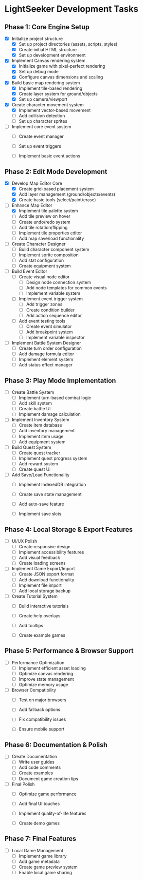# LightSeeker Development Tasks

## Phase 1: Core Engine Setup
- [x] Initialize project structure
    - [x] Set up project directories (assets, scripts, styles)
    - [x] Create initial HTML structure
    - [x] Set up development environment
- [x] Implement Canvas rendering system
    - [x] Initialize game with pixel-perfect rendering
    - [x] Set up debug mode
    - [x] Configure canvas dimensions and scaling
- [x] Build basic map rendering system
    - [x] Implement tile-based rendering
    - [x] Create layer system for ground/objects
    - [x] Set up camera/viewport
- [x] Create character movement system
    - [x] Implement vector-based movement
    - [ ] Add collision detection
    - [ ] Set up character sprites
- [ ] Implement core event system
    - [ ] Create event manager
    - [ ] Set up event triggers
    - [ ] Implement basic event actions


## Phase 2: Edit Mode Development
- [x] Develop Map Editor Core
    - [x] Create grid-based placement system
    - [x] Add layer management (ground/objects/events)
    - [x] Create basic tools (select/paint/erase)
- [ ] Enhance Map Editor
    - [x] Implement tile palette system
    - [ ] Add tile preview on hover
    - [ ] Create undo/redo system
    - [ ] Add tile rotation/flipping
    - [ ] Implement tile properties editor
    - [ ] Add map save/load functionality
- [ ] Create Character Designer
    - [ ] Build character component system
    - [ ] Implement sprite composition
    - [ ] Add stat configuration
    - [ ] Create equipment system
- [ ] Build Event Editor
    - [ ] Create visual node editor
        - [ ] Design node connection system
        - [ ] Add node templates for common events
        - [ ] Implement variable system
    - [ ] Implement event trigger system
        - [ ] Add trigger zones
        - [ ] Create condition builder
        - [ ] Add action sequence editor
    - [ ] Add event testing tools
        - [ ] Create event simulator
        - [ ] Add breakpoint system
        - [ ] Implement variable inspector
- [ ] Implement Battle System Designer
    - [ ] Create turn order configuration
    - [ ] Add damage formula editor
    - [ ] Implement element system
    - [ ] Add status effect manager

## Phase 3: Play Mode Implementation
- [ ] Create Battle System
    - [ ] Implement turn-based combat logic
    - [ ] Add skill system
    - [ ] Create battle UI
    - [ ] Implement damage calculation
- [ ] Implement Inventory System
    - [ ] Create item database
    - [ ] Add inventory management
    - [ ] Implement item usage
    - [ ] Add equipment system
- [ ] Build Quest System
    - [ ] Create quest tracker
    - [ ] Implement quest progress system
    - [ ] Add reward system
    - [ ] Create quest UI
- [ ] Add Save/Load Functionality
    - [ ] Implement IndexedDB integration
    - [ ] Create save state management
    - [ ] Add auto-save feature
    - [ ] Implement save slots


## Phase 4: Local Storage & Export Features
- [ ] UI/UX Polish
    - [ ] Create responsive design
    - [ ] Implement accessibility features
    - [ ] Add visual feedback
    - [ ] Create loading screens
- [ ] Implement Game Export/Import
    - [ ] Create JSON export format
    - [ ] Add download functionality
    - [ ] Implement file import
    - [ ] Add local storage backup
- [ ] Create Tutorial System
    - [ ] Build interactive tutorials
    - [ ] Create help overlays
    - [ ] Add tooltips
    - [ ] Create example games


## Phase 5: Performance & Browser Support
- [ ] Performance Optimization
    - [ ] Implement efficient asset loading
    - [ ] Optimize canvas rendering
    - [ ] Improve state management
    - [ ] Optimize memory usage
- [ ] Browser Compatibility
    - [ ] Test on major browsers
    - [ ] Add fallback options
    - [ ] Fix compatibility issues
    - [ ] Ensure mobile support


## Phase 6: Documentation & Polish
- [ ] Create Documentation
    - [ ] Write user guides
    - [ ] Add code comments
    - [ ] Create examples
    - [ ] Document game creation tips
- [ ] Final Polish
    - [ ] Optimize game performance
    - [ ] Add final UI touches
    - [ ] Implement quality-of-life features
    - [ ] Create demo games


## Phase 7: Final Features
- [ ] Local Game Management
    - [ ] Implement game library
    - [ ] Add game metadata
    - [ ] Create game preview system
    - [ ] Enable local game sharing

